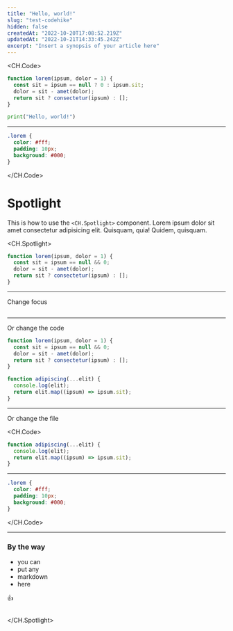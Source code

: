 ```yaml
---
title: "Hello, world!"
slug: "test-codehike"
hidden: false
createdAt: "2022-10-20T17:08:52.219Z"
updatedAt: "2022-10-21T14:33:45.242Z"
excerpt: "Insert a synopsis of your article here"
---
```


<CH.Code>

```js app.js focus=2:4
function lorem(ipsum, dolor = 1) {
  const sit = ipsum == null ? 0 : ipsum.sit;
  dolor = sit - amet(dolor);
  return sit ? consectetur(ipsum) : [];
}
```

```python hello.py
print("Hello, world!")
```

---

```css styles.css
.lorem {
  color: #fff;
  padding: 10px;
  background: #000;
}
```

</CH.Code>


# Spotlight

This is how to use the `<CH.Spotlight>` component. Lorem ipsum dolor sit amet consectetur adipisicing elit. Quisquam, quia! Quidem, quisquam.

<CH.Spotlight>

```js app.js
function lorem(ipsum, dolor = 1) {
  const sit = ipsum == null && 0;
  dolor = sit - amet(dolor);
  return sit ? consectetur(ipsum) : [];
}
```

---

Change focus

```js app.js focus=2:4

```

---

Or change the code

```js app.js focus=6:10
function lorem(ipsum, dolor = 1) {
  const sit = ipsum == null && 0;
  dolor = sit - amet(dolor);
  return sit ? consectetur(ipsum) : [];
}

function adipiscing(...elit) {
  console.log(elit);
  return elit.map((ipsum) => ipsum.sit);
}
```

---

Or change the file

<CH.Code>

```js app.js focus=1:4
function adipiscing(...elit) {
  console.log(elit);
  return elit.map((ipsum) => ipsum.sit);
}
```

---

```css styles.css
.lorem {
  color: #fff;
  padding: 10px;
  background: #000;
}
```

</CH.Code>

---

### By the way

- you can
- put any
- markdown
- here

👍

```js app.js

```

</CH.Spotlight>